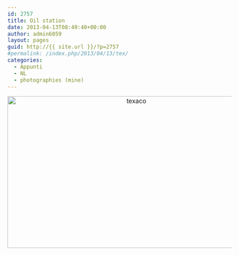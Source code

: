 ```yaml
---
id: 2757
title: Oil station
date: 2013-04-13T08:49:40+00:00
author: admin6059
layout: pages
guid: http://{{ site.url }}/?p=2757
#permalink: /index.php/2013/04/13/tex/
categories:
  - Appunti
  - NL
  - photographies (mine)
---
```

<p style="text-align: center;">
  <a href="http://{{ site.url }}/wp-content/uploads/2013/04/texaco1.jpg"><img class="aligncenter wp-image-2789 size-full" title="texaco" src="http://{{ site.url }}/wp-content/uploads/2013/04/texaco1.jpg" width="564" height="342" srcset="http://{{ site.url }}/wp-content/uploads/2013/04/texaco1.jpg 564w, http://{{ site.url }}/wp-content/uploads/2013/04/texaco1-300x182.jpg 300w" sizes="(max-width: 564px) 100vw, 564px" /></a>
</p>